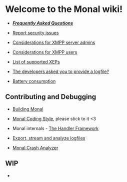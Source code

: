 # **Welcome to the Monal wiki!**

- _**[Frequently Asked Questions](FAQ---Frequently-Asked-Questions)**_

- [Report security issues](https://github.com/monal-im/Monal/blob/develop/SECURITY.md)

- [Considerations for XMPP server admins](Considerations-for-XMPP-server-admins)

- [Considerations for XMPP users](Considerations-for-XMPP-users)

- [List of supported XEPs](https://monal-im.org/install/#implemented-xeps)

- [The developers asked you to provide a logfile?](Introduction-to-Monal-Logging)

- [Battery consumption](https://github.com/monal-im/Monal/wiki/Battery-consumption)

## Contributing and Debugging

- [Building Monal](Building-Monal)

- [Monal Coding Style](Code-style), please stick to it <3

- Monal internals - [The Handler Framework](Handler-Framework)

- [Export, stream and analyze logfiles](Introduction-to-Monal-Logging)

- [Monal Crash Analyzer](Crash-Analyzer)

## WIP

-
